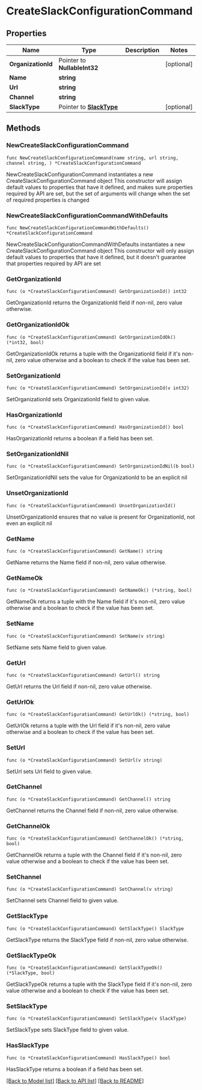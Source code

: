 # CreateSlackConfigurationCommand

## Properties

Name | Type | Description | Notes
------------ | ------------- | ------------- | -------------
**OrganizationId** | Pointer to **NullableInt32** |  | [optional] 
**Name** | **string** |  | 
**Url** | **string** |  | 
**Channel** | **string** |  | 
**SlackType** | Pointer to [**SlackType**](SlackType.md) |  | [optional] 

## Methods

### NewCreateSlackConfigurationCommand

`func NewCreateSlackConfigurationCommand(name string, url string, channel string, ) *CreateSlackConfigurationCommand`

NewCreateSlackConfigurationCommand instantiates a new CreateSlackConfigurationCommand object
This constructor will assign default values to properties that have it defined,
and makes sure properties required by API are set, but the set of arguments
will change when the set of required properties is changed

### NewCreateSlackConfigurationCommandWithDefaults

`func NewCreateSlackConfigurationCommandWithDefaults() *CreateSlackConfigurationCommand`

NewCreateSlackConfigurationCommandWithDefaults instantiates a new CreateSlackConfigurationCommand object
This constructor will only assign default values to properties that have it defined,
but it doesn't guarantee that properties required by API are set

### GetOrganizationId

`func (o *CreateSlackConfigurationCommand) GetOrganizationId() int32`

GetOrganizationId returns the OrganizationId field if non-nil, zero value otherwise.

### GetOrganizationIdOk

`func (o *CreateSlackConfigurationCommand) GetOrganizationIdOk() (*int32, bool)`

GetOrganizationIdOk returns a tuple with the OrganizationId field if it's non-nil, zero value otherwise
and a boolean to check if the value has been set.

### SetOrganizationId

`func (o *CreateSlackConfigurationCommand) SetOrganizationId(v int32)`

SetOrganizationId sets OrganizationId field to given value.

### HasOrganizationId

`func (o *CreateSlackConfigurationCommand) HasOrganizationId() bool`

HasOrganizationId returns a boolean if a field has been set.

### SetOrganizationIdNil

`func (o *CreateSlackConfigurationCommand) SetOrganizationIdNil(b bool)`

 SetOrganizationIdNil sets the value for OrganizationId to be an explicit nil

### UnsetOrganizationId
`func (o *CreateSlackConfigurationCommand) UnsetOrganizationId()`

UnsetOrganizationId ensures that no value is present for OrganizationId, not even an explicit nil
### GetName

`func (o *CreateSlackConfigurationCommand) GetName() string`

GetName returns the Name field if non-nil, zero value otherwise.

### GetNameOk

`func (o *CreateSlackConfigurationCommand) GetNameOk() (*string, bool)`

GetNameOk returns a tuple with the Name field if it's non-nil, zero value otherwise
and a boolean to check if the value has been set.

### SetName

`func (o *CreateSlackConfigurationCommand) SetName(v string)`

SetName sets Name field to given value.


### GetUrl

`func (o *CreateSlackConfigurationCommand) GetUrl() string`

GetUrl returns the Url field if non-nil, zero value otherwise.

### GetUrlOk

`func (o *CreateSlackConfigurationCommand) GetUrlOk() (*string, bool)`

GetUrlOk returns a tuple with the Url field if it's non-nil, zero value otherwise
and a boolean to check if the value has been set.

### SetUrl

`func (o *CreateSlackConfigurationCommand) SetUrl(v string)`

SetUrl sets Url field to given value.


### GetChannel

`func (o *CreateSlackConfigurationCommand) GetChannel() string`

GetChannel returns the Channel field if non-nil, zero value otherwise.

### GetChannelOk

`func (o *CreateSlackConfigurationCommand) GetChannelOk() (*string, bool)`

GetChannelOk returns a tuple with the Channel field if it's non-nil, zero value otherwise
and a boolean to check if the value has been set.

### SetChannel

`func (o *CreateSlackConfigurationCommand) SetChannel(v string)`

SetChannel sets Channel field to given value.


### GetSlackType

`func (o *CreateSlackConfigurationCommand) GetSlackType() SlackType`

GetSlackType returns the SlackType field if non-nil, zero value otherwise.

### GetSlackTypeOk

`func (o *CreateSlackConfigurationCommand) GetSlackTypeOk() (*SlackType, bool)`

GetSlackTypeOk returns a tuple with the SlackType field if it's non-nil, zero value otherwise
and a boolean to check if the value has been set.

### SetSlackType

`func (o *CreateSlackConfigurationCommand) SetSlackType(v SlackType)`

SetSlackType sets SlackType field to given value.

### HasSlackType

`func (o *CreateSlackConfigurationCommand) HasSlackType() bool`

HasSlackType returns a boolean if a field has been set.


[[Back to Model list]](../README.md#documentation-for-models) [[Back to API list]](../README.md#documentation-for-api-endpoints) [[Back to README]](../README.md)



